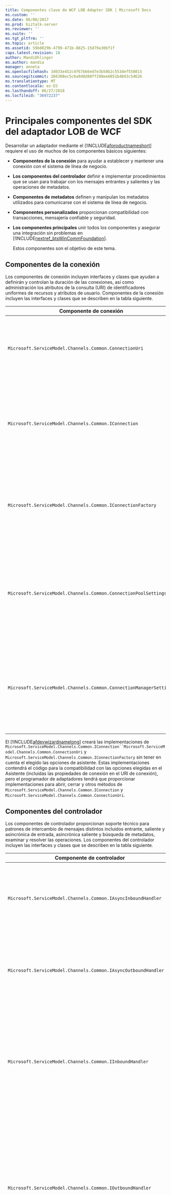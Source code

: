 ```yaml
---
title: Componentes clave de WCF LOB Adapter SDK | Microsoft Docs
ms.custom: ''
ms.date: 06/08/2017
ms.prod: biztalk-server
ms.reviewer: ''
ms.suite: ''
ms.tgt_pltfrm: ''
ms.topic: article
ms.assetid: 59b8029b-4799-471b-8825-15d79a30bf1f
caps.latest.revision: 18
author: MandiOhlinger
ms.author: mandia
manager: anneta
ms.openlocfilehash: 3d033e452c4f67b66ed7e3b50b2c553def558015
ms.sourcegitcommit: 266308ec5c6a9d8d80ff298ee6051b4843c5d626
ms.translationtype: MT
ms.contentlocale: es-ES
ms.lasthandoff: 06/27/2018
ms.locfileid: "36972237"
---
```

# <a name="key-components-of-the-wcf-lob-adapter-sdk"></a>Principales componentes del SDK del adaptador LOB de WCF
Desarrollar un adaptador mediante el [!INCLUDE[afproductnameshort](../../includes/afproductnameshort-md.md)] requiere el uso de muchos de los componentes básicos siguientes:  

- **Componentes de la conexión** para ayudar a establecer y mantener una conexión con el sistema de línea de negocio.  

- **Los componentes del controlador** definir e implementar procedimientos que se usan para trabajar con los mensajes entrantes y salientes y las operaciones de metadatos.  

- **Componentes de metadatos** definen y manipulan los metadatos utilizados para comunicarse con el sistema de línea de negocio.  

- **Componentes personalizados** proporcionan compatibilidad con transacciones, mensajería confiable y seguridad.  

- **Los componentes principales** unir todos los componentes y asegurar una integración sin problemas en [!INCLUDE[nextref_btsWinCommFoundation](../../includes/nextref-btswincommfoundation-md.md)].  

  Estos componentes son el objetivo de este tema.  

## <a name="connection-components"></a>Componentes de la conexión  
 Los componentes de conexión incluyen interfaces y clases que ayudan a definirán y controlan la duración de las conexiones, así como administración los atributos de la consulta (URI) de identificadores uniformes de recursos y atributos de usuario. Componentes de la conexión incluyen las interfaces y clases que se describen en la tabla siguiente.  

|Componente de conexión|¿Requerido?|Descripción|  
|---|---|---|  
|`Microsoft.ServiceModel.Channels.Common.ConnectionUri`|Obligatorio|Clase base que proporciona un URI personalizado Crear experiencia para los usuarios que consumirá el adaptador.|  
|`Microsoft.ServiceModel.Channels.Common.IConnection`|Obligatorio|Interfaz que define el comportamiento de una conexión. Los desarrolladores deben implementar esta interfaz para definir una conexión al sistema de destino.|  
|`Microsoft.ServiceModel.Channels.Common.IConnectionFactory`|Obligatorio|Clase base para un generador de conexión. Los desarrolladores creará una subclase al definir el generador de conexión para el sistema de destino.|  
|`Microsoft.ServiceModel.Channels.Common.ConnectionPoolSettings`|Opcional|Contiene valores que controlan el comportamiento de la agrupación de conexiones. Los programadores pueden desear ajustar estos valores en función del comportamiento del sistema de destino.|  
|`Microsoft.ServiceModel.Channels.Common.ConnectionManagerSettings`|Opcional|Contiene valores estáticos que controlan el comportamiento de la agrupación de conexiones. Los programadores pueden desear ajustar estos valores para su sistema de destino.|  

 El [!INCLUDE[afdevwizardnamelong](../../includes/afdevwizardnamelong-md.md)] creará las implementaciones de `Microsoft.ServiceModel.Channels.Common.IConnection``Microsoft.ServiceModel.Channels.Common.ConnectionUri` y `Microsoft.ServiceModel.Channels.Common.IConnectionFactory` sin tener en cuenta el elegido las opciones de asistente. Estas implementaciones contendrá el código para la compatibilidad con las opciones elegidas en el Asistente (incluidas las propiedades de conexión en el URI de conexión), pero el programador de adaptadores tendrá que proporcionar implementaciones para abrir, cerrar y otros métodos de `Microsoft.ServiceModel.Channels.Common.IConnection` y `Microsoft.ServiceModel.Channels.Common.ConnectionUri`.  

## <a name="handler-components"></a>Componentes del controlador  
 Los componentes de controlador proporcionan soporte técnico para patrones de intercambio de mensajes distintos incluidos entrante, saliente y asincrónica de entrada, asincrónica saliente y búsqueda de metadatos, examinar y resolver las operaciones. Los componentes del controlador incluyen las interfaces y clases que se describen en la tabla siguiente.  

|Componente de controlador|¿Requerido?|Descripción|  
|---|---|---|  
|`Microsoft.ServiceModel.Channels.Common.IAsyncInboundHandler`|Opcional|Se utiliza para recibir mensajes de forma asincrónica desde el sistema de destino. Compatibilidad asincrónica es opcional.|  
|`Microsoft.ServiceModel.Channels.Common.IAsyncOutboundHandler`|Opcional|Se utiliza para enviar mensajes de forma asincrónica desde el sistema de destino. Compatibilidad asincrónica es opcional.|  
|`Microsoft.ServiceModel.Channels.Common.IInboundHandler`|Opcional|Se utiliza para recibir mensajes desde el sistema de destino. Los desarrolladores deben implementar este controlador si el adaptador debe escuchar mensajes desde el sistema de destino.|  
|`Microsoft.ServiceModel.Channels.Common.IOutboundHandler`|Opcional|Proporciona compatibilidad para enviar mensajes al sistema de destino. Aunque es opcional, es necesario para el patrón de mensaje de solicitud y respuesta. Las tecnologías más importantes de comunicación se basan en este patrón como HTTP, RPC y muchos otros.|  
|`Microsoft.ServiceModel.Channels.Common.IMetadataBrowseHandler`|Opcional|Este controlador se implementa cuando el adaptador admite la exploración de metadatos. Aunque es opcional, los desarrolladores a menudo implementará este controlador para proporcionar una lista de operaciones disponibles en el sistema de destino.|  
|`Microsoft.ServiceModel.Channels.Common.IMetadataResolverHandler`|Opcional|Cuando el adaptador recupera y devuelve los metadatos del sistema de destino que representa la lógica específica del sistema y los tipos de datos, se debe implementar este controlador. Se pueden recuperar desde el sistema de destino real, o se puede crear para representar las capacidades del sistema de destino. Por ejemplo, crear un adaptador de FTP GET y PUT operaciones.<br /><br /> Aunque no es necesario, los desarrolladores generalmente implementará este controlador para proporcionar información sobre una operación específica.|  
|`Microsoft.ServiceModel.Channels.Common.IMetadataSearchHandler`|Opcional|Este controlador se implementa cuando el adaptador es compatible con la búsqueda de metadatos.|  

 El [!INCLUDE[afdevwizardnameshort](../../includes/afdevwizardnameshort-md.md)] creará las implementaciones de `Microsoft.ServiceModel.Channels.Common.IAsyncOutboundHandler`, `Microsoft.ServiceModel.Channels.Common.IOutboundHandler`, `Microsoft.ServiceModel.Channels.Common.IInboundHandler` y los controladores de metadatos según las selecciones realizadas por el desarrollador. Se proporciona código de soporte técnico; Sin embargo, el programador de adaptadores tendrá que proporcionar código para iniciar y detener el agente de escucha entrante y otro código marcada con comentarios de la lista de tareas.  

## <a name="metadata-components"></a>Componentes de metadatos  
Los componentes de metadatos proporcionan compatibilidad para controlar las solicitudes de metadatos y para describir los tipos y las operaciones en la aplicación de destino. Los componentes de controlador controlan cómo se tratan las solicitudes de metadatos. Los componentes de metadatos describen los tipos de datos y las operaciones expuestas por el sistema de destino.  

 Los componentes de metadatos están diseñados para contener dos tipos de información de metadatos: tipo de metadatos y los metadatos de la operación.  

- *Metadatos de tipo* se describen los tipos de datos que están disponibles en el sistema de destino e incluye el nombre del tipo, sus propiedades de la matriz si es una matriz, y si es un tipo de esquema XSD simple o un tipo complejo.  

- *Los metadatos de la operación* describe las operaciones que están disponibles en el sistema de destino. Las propiedades incluyen un tipo de valor devuelto, una lista de parámetros y el nombre de la operación.  

  Compatibilidad con metadatos de un adaptador es opcional pero recomendado. Una de las ventajas de usar el [!INCLUDE[afproductnameshort](../../includes/afproductnameshort-md.md)] para crear un adaptador en comparación con la implementación de la funcionalidad como un [!INCLUDE[nextref_btsWinCommFoundation](../../includes/nextref-btswincommfoundation-md.md)] service es la capacidad de exponer y enlazar a un conjunto dinámico de operaciones.  

> [!NOTE]
>  Si tiene que exponer un conjunto limitado de métodos estáticos, considere la posibilidad de usar el [!INCLUDE[nextref_btsWinCommFoundation](../../includes/nextref-btswincommfoundation-md.md)].  

  Los componentes disponibles para el control, que describe y trabajar con los metadatos se describen en la tabla siguiente.  

|Componente de metadatos|Descripción|  
|---|---|  
|`Microsoft.ServiceModel.Channels.Common.ComplexQualifiedType`|Una clase que representa un tipo complejo calificado para un adaptador. Por ejemplo, si el sistema de destino es una base de datos relacional, una tabla, la fila o tipo de valor devuelto de procedimiento definido por el usuario es posible que todos sean completos tipos personalizados.|  
|`Microsoft.ServiceModel.Channels.Common.OperationMetadata`|Clase base para representar la operación de metadatos para el sistema de destino. Por ejemplo, podría subclase OperationMetadata para contener información sobre los procedimientos almacenados en un adaptador de destino es una base de datos relacional.|  
|`Microsoft.ServiceModel.Channels.Common.OperationMetadataTraceRecord`|Proporciona una manera de capturar los metadatos de la operación en un archivo de seguimiento. El seguimiento recopila información como identificador único, última vez acceso, marca de tiempo, nombre para mostrar, nombre original, parámetros y otros detalles.|  
|`Microsoft.ServiceModel.Channels.Common.ParameterizedOperationMetadata`|Proporciona una manera de definir los atributos de una operación como parámetros y tipo de valor devuelto.|  
|`Microsoft.ServiceModel.Channels.Common.OperationParameter`|Describe un parámetro que se usa para invocar una operación en el sistema de destino. Las propiedades incluyen el nombre, el nombre original, dirección del parámetro y una marca que indica si el parámetro está vacío o no.|  
|`Microsoft.ServiceModel.Channels.Common.OperationParameterDirection`|Un tipo enumerado que describe la dirección de un parámetro para una operación. Un parámetro puede ser entrante solo (PDA), solo saliente (salida) o bidireccional (InOut).|  
|`Microsoft.ServiceModel.Channels.Common.OperationResult`|Representa un resultado de la operación. Puede ser OperationResult.Empty para las operaciones que devuelven void o null y una cadena, entero u otro valor según la operación.|  
|`Microsoft.ServiceModel.Channels.Common.QualifiedType`|Diseñado para ser la clase base para calificar las propiedades de tipo y se usa para describir las propiedades de metadatos de tipo para un sistema de destino.|  
|`Microsoft.ServiceModel.Channels.Common.QualifiedTypeContainer`|Proporciona un contenedor para un conjunto de tipos calificados relacionados.|  
|`Microsoft.ServiceModel.Channels.Common.SimpleQualifiedType`|Describe las propiedades de metadatos de tipo para un sistema de destino cuando ese tipo se asigna directamente a un tipo de esquema XSD de W3C. Para obtener una lista de tipos permitidos, consulte [XmlTypeCode enumeración](https://msdn.microsoft.com/library/system.xml.schema.xmltypecode(v=vs.110).aspx).|  
|`Microsoft.ServiceModel.Channels.Common.TypeMember`|Proporciona una manera de definir a un miembro de datos simples o complejos en los metadatos de tipo estructurado.|  
|`Microsoft.ServiceModel.Channels.Common.TypeMetadata`|Clase base para representar los metadatos de tipo para el sistema de destino.|  
|`Microsoft.ServiceModel.Channels.Common.StructuredTypeMetadata`|Proporciona una manera de definir una estructura de datos que contiene a los miembros de tipo simple o complejo.|  
|`Microsoft.ServiceModel.Channels.Common.TypeMetadataCollection`|Proporciona un contenedor para un conjunto de metadatos de tipo relacionado.|  
|`Microsoft.ServiceModel.Channels.Common.TypeMetadataTraceRecord`|Proporciona una manera de capturar los metadatos de tipo en un archivo de seguimiento. El seguimiento recopila información como identificador único, acceder a última hora, marca de tiempo y otros detalles.|  

## <a name="custom-components"></a>Componentes personalizados  
 Componentes personalizados proporcionan compatibilidad con transacciones, seguridad, mensajería confiable y otras características que son altamente dependientes en el sistema de destino. Como programador de adaptadores mediante el [!INCLUDE[afproductnameshort](../../includes/afproductnameshort-md.md)], deberá comprender las capacidades del sistema de destino y determinar el grado al que desee admitirlos.  

## <a name="core-components"></a>Componentes principales  
 Componentes principales proporcionan un conjunto de clases base e interfaces que permiten el adaptador en [!INCLUDE[nextref_btsWinCommFoundation](../../includes/nextref-btswincommfoundation-md.md)]. En la tabla siguiente, se describen los componentes principales.  


|                     Componente principal                      | ¿Requerido? |                                                                                                                                                                                          Descripción                                                                                                                                                                                          |
|---------------------------------------------------------|-----------|-----------------------------------------------------------------------------------------------------------------------------------------------------------------------------------------------------------------------------------------------------------------------------------------------------------------------------------------------------------------------------------------------|
|    `Microsoft.ServiceModel.Channels.Common.Adapter`     | Obligatorio  |                                                      La clase base de un adaptador escrito con el [!INCLUDE[afproductnameshort](../../includes/afproductnameshort-md.md)]. Es responsable de interactuar con el [!INCLUDE[nextref_btsWinCommFoundation](../../includes/nextref-btswincommfoundation-md.md)] arquitectura de canal                                                      |
| `Microsoft.ServiceModel.Channels.Common.AdapterBinding` | Obligatorio  | Clase que contiene valores que controlan diversas configuraciones para el adaptador como la agrupación de conexiones (`Microsoft.ServiceModel.Channels.Common.ConnectionPoolSettings`), memoria caché (`Microsoft.ServiceModel.Channels.Common.CacheSettings`), los metadatos (`Microsoft.ServiceModel.Channels.Common.MetadataSettings`) y la mensajería (`Microsoft.ServiceModel.Channels.Common.MessagingSettings`). |

 Los adaptadores personalizados se exponen a través de enlaces de WCF. Para obtener más información, consulte la documentación de WCF en [ http://go.microsoft.com/fwlink/?LinkId=100308 ](http://go.microsoft.com/fwlink/?LinkId=100308).  

 El [!INCLUDE[afdevwizardnameshort](../../includes/afdevwizardnameshort-md.md)] crear implementaciones de `Microsoft.ServiceModel.Channels.Common.Adapter`, `Microsoft.ServiceModel.Channels.Common.AdapterBinding`, `System.ServiceModel.Configuration.StandardBindingElement`, y `System.ServiceModel.Configuration.StandardBindingCollectionElement` para exponer el enlace del adaptador al sistema de configuración de WCF. El [!INCLUDE[afdevwizardnameshort](../../includes/afdevwizardnameshort-md.md)] también generará una implementación de `System.ServiceModel.Configuration.BindingElementExtensionElement` para habilitar `Microsoft.ServiceModel.Channels.Common.Adapter` para su uso en un enlace personalizado de WCF desde un archivo de configuración de equipo o una aplicación.  

 Para obtener más información acerca de StandardBindingElement, StandardBindingCollectionElement y BindingElementExtensionElement, consulte la documentación de WCF.  

 Para obtener más información acerca de cómo configurar un adaptador escrito con el [!INCLUDE[afproductnameshort](../../includes/afproductnameshort-md.md)], consulte [implementar un adaptador mediante el SDK de adaptador LOB de WCF](../../adapters-and-accelerators/wcf-lob-adapter-sdk/deploy-an-adapter-using-the-wcf-lob-adapter-sdk.md).  

## <a name="see-also"></a>Vea también  
 [Comprender el sistema LOB con el SDK de adaptador LOB de WCF](../../adapters-and-accelerators/wcf-lob-adapter-sdk/understand-the-lob-system-with-the-wcf-lob-adapter-sdk.md)
